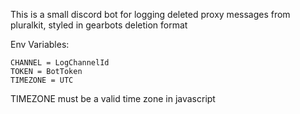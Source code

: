 This is a small discord bot for logging deleted proxy messages from pluralkit, styled in gearbots deletion format

Env Variables:

```
CHANNEL = LogChannelId
TOKEN = BotToken
TIMEZONE = UTC
```

TIMEZONE must be a valid time zone in javascript